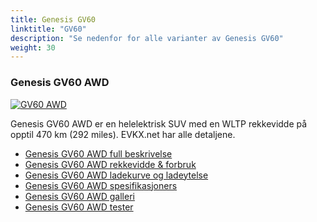 ```yaml
---
title: Genesis GV60
linktitle: "GV60"
description: "Se nedenfor for alle varianter av Genesis GV60"
weight: 30
---
```

### Genesis GV60 AWD

<a href="gv60_awd/"><img src="https://media.evkx.net/multimedia/models/genesis/gv60/gv60_awd/main_1_st.jpg" class="img-fluid" alt="GV60 AWD" ></a>

Genesis GV60 AWD er en helelektrisk SUV med en WLTP rekkevidde på opptil 470 km (292 miles). EVKX.net har alle detaljene. 

- [Genesis GV60 AWD full beskrivelse](gv60_awd/)
- [Genesis GV60 AWD rekkevidde & forbruk](gv60_awd/rangeandconsumption/)
- [Genesis GV60 AWD ladekurve og ladeytelse](gv60_awd/chargingcurve/)
- [Genesis GV60 AWD spesifikasjoners](gv60_awd/specifications/)
- [Genesis GV60 AWD galleri](gv60_awd/gallery/)
- [Genesis GV60 AWD tester](gv60_awd/reviews/)

